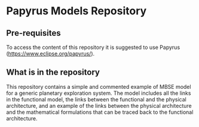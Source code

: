# Papyrus Models Repository

## Pre-requisites
To access the content of this repository it is suggested to use Papyrus (https://www.eclipse.org/papyrus/).

## What is in the repository
This repository contains a simple and commented example of MBSE model for a generic planetary exploration system. 
The model includes all the links in the functional model, the links between the functional and the physical architecture, and an example of the links between the physical architecture and the mathematical formulations that can be traced back to the functional architecture.


